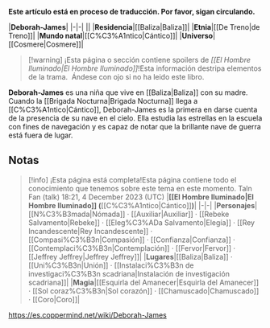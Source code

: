 **Este artículo está en proceso de traducción. Por favor, sigan circulando.**


|**Deborah-James**|
|-|-|
||
|**Residencia**|[[Baliza\|Baliza]]|
|**Etnia**|[[De Treno\|de Treno]]|
|**Mundo natal**|[[C%C3%A1ntico\|Cántico]]|
|**Universo**|[[Cosmere\|Cosmere]]|

> [!warning] ¡Esta página o sección contiene spoilers de *[[El Hombre Iluminado\|El Hombre Iluminado]]*!Esta información destripa elementos de la trama.  Ándese con ojo si no ha leido este libro.

**Deborah-James** es una niña que vive en [[Baliza\|Baliza]] con su madre. Cuando la [[Brigada Nocturna\|Brigada Nocturna]] llega a [[C%C3%A1ntico\|Cántico]], Deborah-James es la primera en darse cuenta de la presencia de su nave en el cielo. Ella estudia las estrellas en la escuela con fines de navegación y es capaz de notar que la brillante nave de guerra está fuera de lugar.


## Notas

> [!info] ¡Esta página está completa!Esta página contiene todo el conocimiento que tenemos sobre este tema en este momento.
Taln Fan (talk) 18:21, 4 December 2023 (UTC)
|**[[El Hombre Iluminado\|El Hombre Iluminado]] (**[[C%C3%A1ntico\|Cántico]]**)**|
|-|-|
|**Personajes**|[[N%C3%B3mada\|Nómada]] · [[Auxiliar\|Auxiliar]] · [[Rebeke Salvamento\|Rebeke]] · [[Eleg%C3%ADa Salvamento\|Elegía]] · [[Rey Incandescente\|Rey Incandescente]] · [[Compasi%C3%B3n\|Compasión]] · [[Confianza\|Confianza]] · [[Contemplaci%C3%B3n\|Contemplación]] · [[Fervor\|Fervor]] · [[Jeffrey Jeffrey\|Jeffrey Jeffrey]]|
|**Lugares**|[[Baliza\|Baliza]] · [[Uni%C3%B3n\|Unión]] · [[Instalaci%C3%B3n de investigaci%C3%B3n scadriana\|Instalación de investigación scadriana]]|
|**Magia**|[[Esquirla del Amanecer\|Esquirla del Amanecer]] · [[Sol coraz%C3%B3n\|Sol corazón]] · [[Chamuscado\|Chamuscado]] · [[Coro\|Coro]]|



https://es.coppermind.net/wiki/Deborah-James